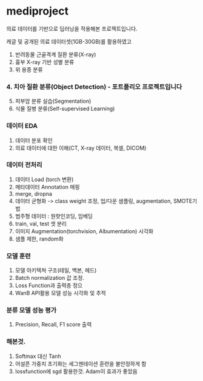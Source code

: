 # mediproject

의료 데이터를 기반으로 딥러닝을 적용해본 프로젝트입니다.

캐글 및 공개된 의료 데이터셋(1GB-30GB)를 활용하였고


1. 반려동물 근골격계 질환 분류(X-ray)
2. 흉부 X-ray 기반 성별 분류
3. 위 용종 분류
### 4. 치아 질환 분류(Object Detection) - 포트폴리오 프로젝트입니다
5. 피부암 분류 실습(Segmentation)
6. 식물 질병 분류(Self-supervised Learning)




### 데이터 EDA
1. 데이터 분포 확인
2. 의료 데이터에 대한 이해(CT, X-ray 데이터, 복셀, DICOM)
   

### 데이터 전처리
1. 데이터 Load (torch 변환)
2. 메타데이터 Annotation 매핑
3. merge, dropna
5. 데이터 균형화 -> class weight 조정, 업/다운 샘플링, augmentation, SMOTE기법
6. 범주형 데이터 : 원핫인코딩, 임베딩
7. train, val, test 셋 분리
8. 이미지 Augmentation(torchvision, Albumentation) 시각화
9. 샘플 제한, random화

### 모델 훈련
1. 모델 아키텍쳐 구조(테일, 백본, 헤드)
2. Batch normalization 값 조정.
3. Loss Function과 출력층 정으
4. WanB API활용 모델 성능 시각화 및 추적

### 분류 모델 성능 평가
1. Precision, Recall, F1 score 출력


### 해본것.
1. Softmax 대신 Tanh
2. 어설픈 가중치 초기화는 세그멘테이션 훈련을 불안정하게 함
3. lossfunction에 sgd 활용한것. Adam이 효과가 좋았음
